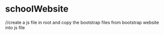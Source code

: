 # schoolWebsite

//create a js file in root and copy the bootstrap files from bootstrap website into js file
